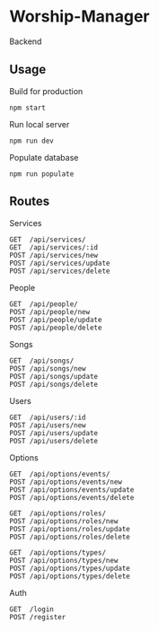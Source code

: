 # Worship-Manager

Backend

## Usage

Build for production
```
npm start
```

Run local server
```
npm run dev
```

Populate database
```
npm run populate
```

## Routes

Services
```
GET  /api/services/
GET  /api/services/:id
POST /api/services/new
POST /api/services/update
POST /api/services/delete
```

People
```
GET  /api/people/
POST /api/people/new
POST /api/people/update
POST /api/people/delete
```

Songs
```
GET  /api/songs/
POST /api/songs/new
POST /api/songs/update
POST /api/songs/delete
```

Users
```
GET  /api/users/:id
POST /api/users/new
POST /api/users/update
POST /api/users/delete
```

Options
```
GET  /api/options/events/
POST /api/options/events/new
POST /api/options/events/update
POST /api/options/events/delete

GET  /api/options/roles/
POST /api/options/roles/new
POST /api/options/roles/update
POST /api/options/roles/delete

GET  /api/options/types/
POST /api/options/types/new
POST /api/options/types/update
POST /api/options/types/delete
```

Auth
```
GET  /login
POST /register
```
